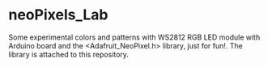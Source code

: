 # neoPixels_Lab
Some experimental colors and patterns with WS2812 RGB LED module with Arduino board and the &lt;Adafruit_NeoPixel.h> library, just for fun!.
The library is attached to this repository.
